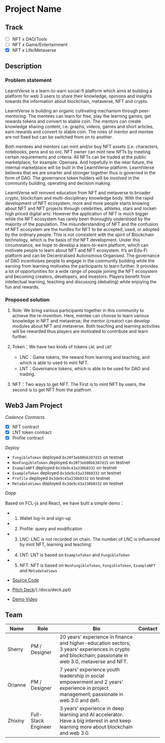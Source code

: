 # Project Name

## Track

- [ ] NFT x DAO/Tools
- [ ] NFT x Game/Entertainment
- [x] NFT x Life/Metaverse

## Description

### Problem statement
LearntVerse is a learn-to-earn social-fi platform which aims at building a platform for web 3 users to share their knowledge, opinions and insights towards the information about blockchain, metaverse, NFT and crypto. 

LearntVerse is building an organic cultivating mechanism through peer-mentoring. The mentees can learn for free, play the learning games, get rewards tokens and convert to stable coin. The mentors can create knowledge sharing content, i.e. graphs, videos, games and short articles, earn rewards and convert to stable coin. The roles of mentor and mentee are not fixed but can be switched from on to another. 

Both mentees and mentors can mint and/or buy NFT assets (i.e. characters, notebooks, pens and so on). NFT owner can mint new NFTs by meeting certain requirements and criteria. All NFTs can be traded at the public marketplace, for example: Opensea. And hopefully in the near future, the internal marketplace will be built in the LearntVerse platform. 
LearntVerse believes that we are smarter and stronger together thus is governed in the form of DAO. The governance token holders will be involved in the community building, operating and decision making. 

LearntVerse will reinvent education from NFT and metaverse to broader crypto, blockchain and multi-disciplinary knowledge body. With the rapid development of NFT ecosystem, more and more people starts knowing about NFT and NFT projects through celebrities, athletes, stars and rocket-high priced digital arts. However the application of NFT is much bigger while the NFT ecosystem has rarely been thoroughly understood by the majority of the population. The misunderstanding of NFT and the confusion of NFT ecosystem are the hurdles for NFT to be accepted, used, or adopted by the ordinary people. This is not consistent with the spirit of Blockchain technology, which is the basis of the NFT development. Under this circumstance, we hope to develop a learn-to-earn platform, which can motivate people to learn about NFT and NFT ecosystem. It’s an Edu-Fi platform and can be Decentralised Autonomous Organised. The governance of DAO incentivises people to engage in the community building while the earning from learning motivates the participants to learn further. It provides a lot of opportunities for a wide range of people joining the NFT ecosystem and becoming creators, developers, and investors. Players benefit from intellectual learning, teaching and discussing (debating) while enjoying the fun and rewards. 


### Proposed solution

1. Role: We bring various participants together in this community to achieve the re-invention. Here, mentee can choose to learn various knowledge in NFT and metaverse; the mentor (creator) can develop modules about NFT and metaverse. Both teaching and learning activities will be rewarded thus players are motivated to contribute and learn further.

2. Token：We have two kinds of tokens `LNC` and `LNT`
   - LNC：Game tokens, the reward from learning and teaching, and which is able to used to mint NFT.
   - LNT：Governance tokens, which is able to be used for DAO and trading.

3. NFT：Two ways to get NFT. The First is to mint NFT by users, the second is to get NFT from the platfrom.

## Web3 Jam Project

*Cadence Contracts*

- [x] NFT contract
- [x] LNT token contract
- [x] Profile contract

*Deploy*

- `FungibleToken` deployed `0x20f3eb00bb387d15` on testnet
- `NonFungibleToken` deployed `0x20f3eb00bb387d15` on testnet
- `ExampleNFT` deployed `0x3de9c43a330b0332` on testnet
- `ExampleToken` deployed `0x3de9c43a330b0332` on testnet
- `Profile` deployed `0x3de9c43a330b0332` on testnet
- `MetadataViews` deployed `0x3de9c43a330b0332` on testnet

*Dapp*
 
Based on FCL-js and React, we have built a simple demo：
- 1. Wallet log-in and sign-up
- 2. Profile: query and modification
- 3. LNC: LNC is not recorded on chain. The number of LNC is influenced by mint NFT, learning and teaching.
- 4. LNT: LNT is based on `ExampleToken` and `FungibleToken`
- 5. NFT: NFT is based on `NonFungibleToken`, `FungibleToken`, `ExampleNFT` and `MetadataViews`

- [Source Code](./src/)
- [Pitch Deck](./docs/deck.pdf)/(./docs/deck.ppt)
- [Demo Video](./docs/demo.mov)

## Team

| Name | Role     | Bio | Contact     |
| ---- | ------------------- | --- | ----------------------- |
| Sherry | PM / Designer | 20 years’ experience in finance and higher-education sectors; 3 years’ experiences in crypto and blockchain; passionate in web 3.0, metaverse and NFT. |  |
| Orianne | PM / Designer | 7 years’ experience youth leadership in social empowerment and 2 years’ experience in project management; passionate in web 3.0 and defi. |  |
| Zhixiny | Full-Stack Engineer | 3 years’ experience in deep learning and AI accelerator. Have a big interest in and keep learning more about blockchain and web 3.0. |  |